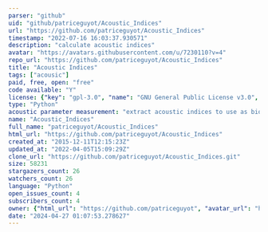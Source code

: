 ```yaml
---
parser: "github"
uid: "github/patriceguyot/Acoustic_Indices"
url: "https://github.com/patriceguyot/Acoustic_Indices"
timestamp: "2022-07-16 16:03:37.930571"
description: "calculate acoustic indices"
avatar: "https://avatars.githubusercontent.com/u/7230110?v=4"
repo_url: "https://github.com/patriceguyot/Acoustic_Indices"
title: "Acoustic Indices"
tags: ["acousic"]
paid, free, open: "free"
code available: "Y"
license: {"key": "gpl-3.0", "name": "GNU General Public License v3.0", "spdx_id": "GPL-3.0", "url": "https://api.github.com/licenses/gpl-3.0", "node_id": "MDc6TGljZW5zZTk="}
type: "Python"
acoustic parameter measurement: "extract acoustic indices to use as biodiversity proxy"
name: "Acoustic_Indices"
full_name: "patriceguyot/Acoustic_Indices"
html_url: "https://github.com/patriceguyot/Acoustic_Indices"
created_at: "2015-12-11T12:15:23Z"
updated_at: "2022-04-05T15:09:29Z"
clone_url: "https://github.com/patriceguyot/Acoustic_Indices.git"
size: 58231
stargazers_count: 26
watchers_count: 26
language: "Python"
open_issues_count: 4
subscribers_count: 4
owner: {"html_url": "https://github.com/patriceguyot", "avatar_url": "https://avatars.githubusercontent.com/u/7230110?v=4", "login": "patriceguyot", "type": "User"}
date: "2024-04-27 01:07:53.278627"
---
```

